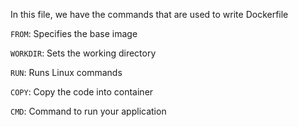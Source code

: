 In this file, we have the commands that are used to write Dockerfile


`FROM`: Specifies the base image

`WORKDIR`: Sets the working directory

`RUN`: Runs Linux commands

`COPY`: Copy the code into container

`CMD`: Command to run your application



